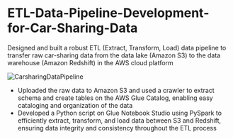 # ETL-Data-Pipeline-Development-for-Car-Sharing-Data
Designed and built a robust ETL (Extract, Transform, Load) data pipeline to transfer raw car-sharing data from the data lake (Amazon S3) to the data warehouse (Amazon Redshift) in the AWS cloud platform

![CarsharingDataPipeline](https://github.com/bmbenz/ETL-Data-Pipeline-Development-for-Car-Sharing-Data/assets/93178744/73ee83c8-6c55-4d4c-b2f9-fad764b6084f)

- Uploaded the raw data to Amazon S3 and used a crawler to extract schema and create tables on the AWS Glue Catalog, enabling easy cataloging and organization of the data
- Developed a Python script on Glue Notebook Studio using PySpark to efficiently extract, transform, and load data between S3 and Redshift, ensuring data integrity and consistency throughout the ETL process
